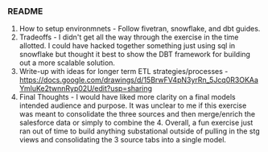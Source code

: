 ### README
1. How to setup environmnets - Follow fivetran, snowflake, and dbt guides.
2. Tradeoffs - I didn't get all the way through the exercise in the time allotted. I could have hacked together something just using sql in snowflake but thought it best to show the DBT framework for building out a more scalable solution.
3. Write-up with ideas for longer term ETL strategies/processes - https://docs.google.com/drawings/d/15BrwFV4pN3yrRn_5Jcq0R3OKAaYmluKe2twnnRyp02U/edit?usp=sharing
4. Final Thoughts - I would have liked more clarity on a final models intended audience and purpose. It was unclear to me if this exercise was meant to consolidate the three sources and then merge/enrich the salesforce data or simply to combine the 4.
                    Overall, a fun exercise just ran out of time to build anything substational outside of pulling in the stg views and consolidating the 3 source tabs into a single model. 
